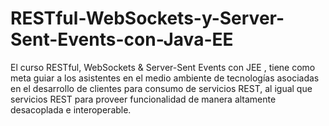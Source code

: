 # RESTful-WebSockets-y-Server-Sent-Events-con-Java-EE
El curso RESTful, WebSockets &amp; Server-Sent Events con JEE , tiene como meta guiar a los asistentes en el medio ambiente de tecnologías asociadas en el desarrollo de clientes  para consumo  de  servicios  REST, al  igual que servicios  REST  para  proveer funcionalidad de manera altamente desacoplada e interoperable.
